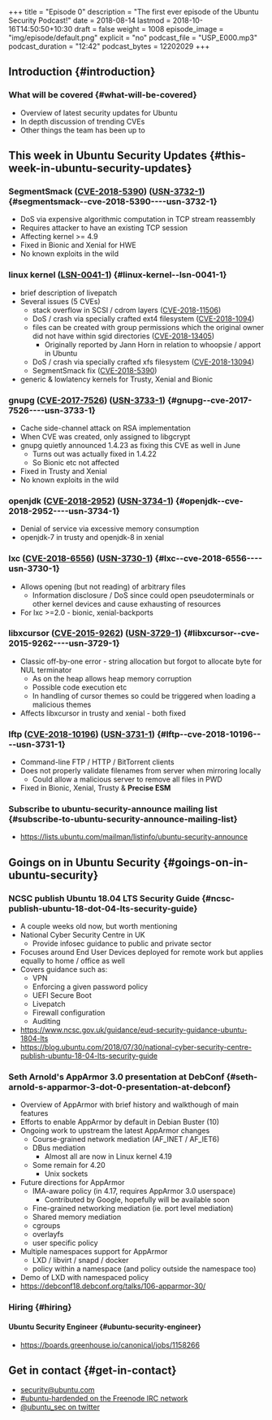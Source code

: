 +++
title = "Episode 0"
description = "The first ever episode of the Ubuntu Security Podcast!"
date = 2018-08-14
lastmod = 2018-10-16T14:50:50+10:30
draft = false
weight = 1008
episode_image = "img/episode/default.png"
explicit = "no"
podcast_file = "USP_E000.mp3"
podcast_duration = "12:42"
podcast_bytes = 12202029
+++

## Introduction {#introduction}


### What will be covered {#what-will-be-covered}

-   Overview of latest security updates for Ubuntu
-   In depth discussion of trending CVEs
-   Other things the team has been up to


## This week in Ubuntu Security Updates {#this-week-in-ubuntu-security-updates}


### SegmentSmack ([CVE-2018-5390](http://people.canonical.com/~ubuntu-security/cve/CVE-2018-5390)) ([USN-3732-1](https://usn.ubuntu.com/3732-1/)) {#segmentsmack--cve-2018-5390----usn-3732-1}

-   DoS via expensive algorithmic computation in TCP stream reassembly
-   Requires attacker to have an existing TCP session
-   Affecting kernel >= 4.9
-   Fixed in Bionic and Xenial for HWE
-   No known exploits in the wild


### linux kernel ([LSN-0041-1](https://lists.ubuntu.com/archives/ubuntu-security-announce/2018-August/004529.html)) {#linux-kernel--lsn-0041-1}

-   brief description of livepatch
-   Several issues (5 CVEs)
    -   stack overflow in SCSI / cdrom layers ([CVE-2018-11506](http://people.canonical.com/~ubuntu-security/cve/CVE-2018-11506))
    -   DoS / crash via specially crafted ext4 filesystem ([CVE-2018-1094](http://people.canonical.com/~ubuntu-security/cve/CVE-2018-1094))
    -   files can be created with group permissions which the original owner did not have within sgid directories ([CVE-2018-13405](http://people.canonical.com/~ubuntu-security/cve/CVE-2018-13405))
        -   Originally reported by Jann Horn in relation to whoopsie / apport in Ubuntu
    -   DoS / crash via specially crafted xfs filesystem ([CVE-2018-13094](http://people.canonical.com/~ubuntu-security/cve/CVE-2018-13094))
    -   SegmentSmack fix ([CVE-2018-5390](http://people.canonical.com/~ubuntu-security/cve/CVE-2018-5390))
-   generic & lowlatency kernels for Trusty, Xenial and Bionic


### gnupg ([CVE-2017-7526](http://people.canonical.com/~ubuntu-security/cve/CVE-2017-7526)) ([USN-3733-1](https://usn.ubuntu.com/3733-1/)) {#gnupg--cve-2017-7526----usn-3733-1}

-   Cache side-channel attack on RSA implementation
-   When CVE was created, only assigned to libgcrypt
-   gnupg quietly announced 1.4.23 as fixing this CVE as well in June
    -   Turns out was actually fixed in 1.4.22
    -   So Bionic etc not affected
-   Fixed in Trusty and Xenial
-   No known exploits in the wild


### openjdk ([CVE-2018-2952](http://people.canonical.com/~ubuntu-security/cve/CVE-2018-2952)) ([USN-3734-1](https://usn.ubuntu.com/3734-1/)) {#openjdk--cve-2018-2952----usn-3734-1}

-   Denial of service via excessive memory consumption
-   openjdk-7 in trusty and openjdk-8 in xenial


### lxc ([CVE-2018-6556](http://people.canonical.com/~ubuntu-security/cve/CVE-2018-6556)) ([USN-3730-1](https://usn.ubuntu.com/3730-1/)) {#lxc--cve-2018-6556----usn-3730-1}

-   Allows opening (but not reading) of arbitrary files
    -   Information disclosure / DoS since could open pseudoterminals or other kernel devices and cause exhausting of resources
-   For lxc >=2.0 - bionic, xenial-backports


### libxcursor ([CVE-2015-9262](http://people.canonical.com/~ubuntu-security/cve/CVE-2015-9262)) ([USN-3729-1](https://usn.ubuntu.com/3729-1/)) {#libxcursor--cve-2015-9262----usn-3729-1}

-   Classic off-by-one error - string allocation but forgot to allocate byte for NUL terminator
    -   As on the heap allows heap memory corruption
    -   Possible code execution etc
    -   In handling of cursor themes so could be triggered when loading a malicious themes
-   Affects libxcursor in trusty and xenial - both fixed


### lftp ([CVE-2018-10196](http://people.canonical.com/~ubuntu-security/cve/CVE-2018-10196)) ([USN-3731-1](https://usn.ubuntu.com/3731-1/)) {#lftp--cve-2018-10196----usn-3731-1}

-   Command-line FTP / HTTP / BitTorrent clients
-   Does not properly validate filenames from server when mirroring locally
    -   Could allow a malicious server to remove all files in PWD
-   Fixed in Bionic, Xenial, Trusty & **Precise ESM**


### Subscribe to ubuntu-security-announce mailing list {#subscribe-to-ubuntu-security-announce-mailing-list}

-   <https://lists.ubuntu.com/mailman/listinfo/ubuntu-security-announce>


## Goings on in Ubuntu Security {#goings-on-in-ubuntu-security}


### NCSC publish Ubuntu 18.04 LTS Security Guide {#ncsc-publish-ubuntu-18-dot-04-lts-security-guide}

-   A couple weeks old now, but worth mentioning
-   National Cyber Security Centre in UK
    -   Provide infosec guidance to public and private sector
-   Focuses around End User Devices deployed for remote work but applies equally to home / office as well
-   Covers guidance such as:
    -   VPN
    -   Enforcing a given password policy
    -   UEFI Secure Boot
    -   Livepatch
    -   Firewall configuration
    -   Auditing
-   <https://www.ncsc.gov.uk/guidance/eud-security-guidance-ubuntu-1804-lts>
-   <https://blog.ubuntu.com/2018/07/30/national-cyber-security-centre-publish-ubuntu-18-04-lts-security-guide>


### Seth Arnold's AppArmor 3.0 presentation at DebConf {#seth-arnold-s-apparmor-3-dot-0-presentation-at-debconf}

-   Overview of AppArmor with brief history and walkthough of main features
-   Efforts to enable AppArmor by default in Debian Buster (10)
-   Ongoing work to upstream the latest AppArmor changes
    -   Course-grained network mediation (AF\_INET / AF\_IET6)
    -   DBus mediation
        -   Almost all are now in Linux kernel 4.19
    -   Some remain for 4.20
        -   Unix sockets
-   Future directions for AppArmor
    -   IMA-aware policy (in 4.17, requires AppArmor 3.0 userspace)
        -   Contributed by Google, hopefully will be available soon
    -   Fine-grained networking mediation (ie. port level mediation)
    -   Shared memory mediation
    -   cgroups
    -   overlayfs
    -   user specific policy
-   Multiple namespaces support for AppArmor
    -   LXD / libvirt / snapd / docker
    -   policy within a namespace (and policy outside the namespace too)
-   Demo of LXD with namespaced policy
-   <https://debconf18.debconf.org/talks/106-apparmor-30/>


### Hiring {#hiring}


#### Ubuntu Security Engineer {#ubuntu-security-engineer}

-   <https://boards.greenhouse.io/canonical/jobs/1158266>


## Get in contact {#get-in-contact}

-   [security@ubuntu.com](mailto:security@ubuntu.com)
-   [#ubuntu-hardended on the Freenode IRC network](http://webchat.freenode.net?channels=%2523ubuntu-hardened&uio=d4)
-   [@ubuntu\_sec on twitter](https://twitter.com/ubuntu%5Fsec)